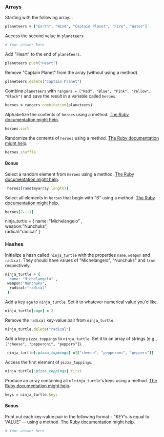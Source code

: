 ### Arrays

Starting with the following array...

```rb
planeteers = ["Earth", "Wind", "Captain Planet", "Fire", "Water"]
```

Access the second value in `planeteers`.

```rb
# Your answer here
```

Add "Heart" to the end of `planeteers`.

```rb
planeteers.push("Heart")
```

Remove "Captain Planet" from the array (without using a method).

```rb
planeteers.delete("Captain Planet")
```

Combine `planeteers` with `rangers = ["Red", "Blue", "Pink", "Yellow", "Black"]` and save the result in a variable called `heroes`.

```rb
heroes = rangers.combination(planeteers)
```

Alphabetize the contents of `heroes` using a method. [The Ruby documentation might help](http://ruby-doc.org/core-2.6.1/Array.html).

```rb
heroes.sort
```

Randomize the contents of `heroes` using a method. [The Ruby documentation might help](http://ruby-doc.org/core-2.6.1/Array.html).

```rb
heroes.shuffle
```

#### Bonus

Select a random element from `heroes` using a method. [The Ruby documentation might help](http://ruby-doc.org/core-2.6.1/Array.html).

```rb
 heroes[rand(myarray.length)]
```

Select all elements in `heroes` that begin with "B" using a method. [The Ruby documentation might help](http://ruby-doc.org/core-2.6.1/Array.html).

```rb
heroes[2..-1]
```
 ninja_turtle = {
  name: "Michelangelo" ,  
 weapon:"Nunchuks",  
  radical:"radical"
 }  
### Hashes

Initialize a hash called `ninja_turtle` with the properties `name`, `weapon` and `radical`. They should have values of "Michelangelo", "Nunchuks" and `true` respectively.

```rb
ninja_turtle = {
  name: "Michelangelo" ,  
 weapon:"Nunchuks",  
  radical:"radical"
 }  
```

Add a key `age` to `ninja_turtle`. Set it to whatever numerical value you'd like.

```rb
ninja_turtle[:age] = 2
```

Remove the `radical` key-value pair from `ninja_turtle`.

```rb
ninja_turtle.delete("radical") 
```

Add a key `pizza_toppings` to `ninja_turtle`. Set it to an array of strings (e.g., `["cheese", "pepperoni", "peppers"]`).

```rb
 ninja_turtle[:pizza_toppings] =[["cheese", "pepperoni", "peppers"]]
```

Access the first element of `pizza_toppings`.

```rb
ninja_turtle[:pizza_toppings].first
```

Produce an array containing all of `ninja_turtle`'s keys using a method. [The Ruby documentation might help](http://ruby-doc.org/core-1.9.3/Hash.html).

```rb
keys = ninja_turtle.keys
```

#### Bonus

Print out each key-value pair in the following format - "KEY's is equal to VALUE" -- using a method. [The Ruby documentation might help](http://ruby-doc.org/core-1.9.3/Hash.html).

```rb
# Your answer here
```
